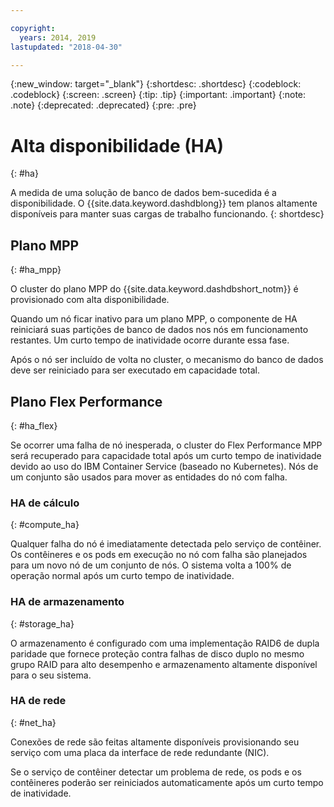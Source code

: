 ```yaml
---

copyright:
  years: 2014, 2019
lastupdated: "2018-04-30"

---
```


<!-- Attribute definitions --> 
{:new_window: target="_blank"}
{:shortdesc: .shortdesc}
{:codeblock: .codeblock}
{:screen: .screen}
{:tip: .tip}
{:important: .important}
{:note: .note}
{:deprecated: .deprecated}
{:pre: .pre}

# Alta disponibilidade (HA) 
{: #ha}

A medida de uma solução de banco de dados bem-sucedida é a disponibilidade. O {{site.data.keyword.dashdblong}} tem planos altamente disponíveis para manter suas cargas de trabalho funcionando.
{: shortdesc}

## Plano MPP
{: #ha_mpp}

O cluster do plano MPP do {{site.data.keyword.dashdbshort_notm}} é provisionado com alta
disponibilidade.  

Quando um nó ficar inativo para um plano MPP, o componente de HA reiniciará suas partições de banco de dados nos nós
em funcionamento restantes. Um curto tempo de inatividade ocorre durante essa fase. 

Após o nó ser incluído de volta no cluster, o mecanismo do banco de dados deve ser reiniciado para ser executado em capacidade
total. 

## Plano Flex Performance
{: #ha_flex}

Se ocorrer uma falha de nó inesperada, o cluster do Flex Performance MPP será recuperado para capacidade total após um curto
tempo de inatividade devido ao uso do IBM Container Service (baseado no Kubernetes). Nós de um conjunto são usados para mover as
entidades do nó com falha. 

### HA de cálculo
{: #compute_ha}

Qualquer falha do nó é imediatamente detectada pelo serviço de contêiner. Os contêineres e os pods em execução no nó
com falha são planejados para um novo nó de um conjunto de nós. O sistema volta a 100% de operação normal após um curto
tempo de inatividade.

### HA de armazenamento
{: #storage_ha}

O armazenamento é configurado com uma implementação RAID6 de dupla paridade que fornece proteção contra falhas de
disco duplo no mesmo grupo RAID para alto desempenho e armazenamento altamente disponível para o seu sistema.

### HA de rede
{: #net_ha}

Conexões de rede são feitas altamente disponíveis provisionando seu serviço com uma placa da interface de rede redundante (NIC). 

Se o serviço de contêiner detectar um problema de rede, os pods e os contêineres poderão ser reiniciados automaticamente após um curto
tempo de inatividade.
